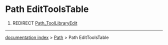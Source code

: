 # Path EditToolsTable
1.  REDIRECT [Path\_ToolLibraryEdit](Path_ToolLibraryEdit.md)

---
[documentation index](../README.md) > [Path](Path_Workbench.md) > Path EditToolsTable
